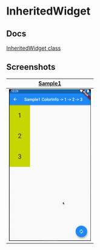# InheritedWidget

## Docs

[InheritedWidget class](https://api.flutter.dev/flutter/widgets/InheritedWidget-class.html)

## Screenshots

|[Sample1](lib/pages/sample1.dart)|
|:-:|
|<img src="./screenshots/gif/Sample1.gif" height="400" alt="Screenshot"/>|
